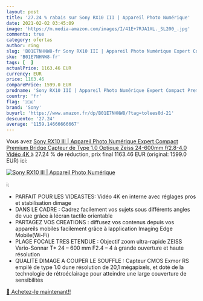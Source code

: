 ```yaml
---
layout: post
title: '27.24 % rabais sur Sony RX10 III | Appareil Photo Numérique'
date: 2021-02-02 03:45:09
image: 'https://m.media-amazon.com/images/I/41E+7RJA1XL._SL200_.jpg'
comments: true
category: ofertas
author: ring
slug: 'B01E7NHNW8-fr Sony RX10 III | Appareil Photo Numérique Expert Compact...'
sku: 'B01E7NHNW8-fr'
tags: [  ]
actualPrice: 1163.46 EUR
currency: EUR
price: 1163.46
comparePrice: 1599.0 EUR
prodname: 'Sony RX10 III | Appareil Photo Numérique Expert Compact Premium Bridge  Capteur de Type 1.0  Optique Zeiss 24-600mm f/2.8-4.0   Vidéo 4K '
country: 'fr'
flag: '🇫🇷'
brand: 'Sony'
buyurl: 'https://www.amazon.fr/dp/B01E7NHNW8/?tag=tolees0d-21'
descuento: '27.24'
average: '1159.14666666667'
---
```


Vous avez [Sony RX10 III | Appareil Photo Numérique Expert Compact Premium Bridge  Capteur de Type 1.0  Optique Zeiss 24-600mm f/2.8-4.0   Vidéo 4K ](https://www.amazon.fr/dp/B01E7NHNW8/?tag=tolees0d-21)  à  27.24 % de réduction, prix final  1163.46 EUR (original: 1599.0 EUR) ici:

[![Sony RX10 III | Appareil Photo Numérique](https://m.media-amazon.com/images/I/41E+7RJA1XL._SL200_.jpg)](https://www.amazon.fr/dp/B01E7NHNW8/?tag=tolees0d-21)

ℹ️:

- PARFAIT POUR LES VIDEASTES: Vidéo 4K en interne avec réglages pros et stabilisation dimage
- DANS LE CADRE : Cadrez facilement vos sujets sous différents angles de vue grâce à lécran tactile orientable
- PARTAGEZ VOS CREATIONS : diffusez vos contenus depuis vos appareils mobiles facilement grâce à lapplication Imaging Edge Mobile(Wi-Fi)
- PLAGE FOCALE TRES ETENDUE : Objectif zoom ultra-rapide ZEISS Vario-Sonnar T* 24 – 600 mm F2.4 – 4 à grande ouverture et haute résolution
- QUALITE DIMAGE A COUPER LE SOUFFLE : Capteur CMOS Exmor RS empilé de type 1.0 dune résolution de 20,1 mégapixels, et doté de la technologie de rétroéclairage pour atteindre une large couverture de sensibilités

[🛒 Achetez-le maintenant!!](https://www.amazon.fr/dp/B01E7NHNW8/?tag=tolees0d-21)
